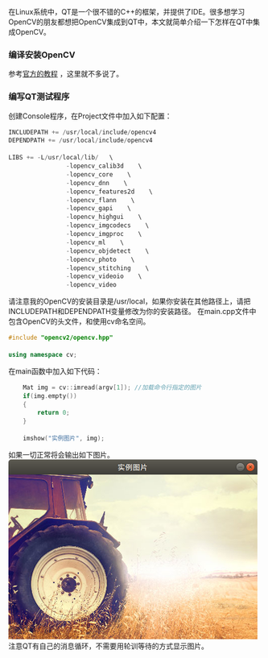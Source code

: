 在Linux系统中，QT是一个很不错的C++的框架，并提供了IDE。很多想学习OpenCV的朋友都想把OpenCV集成到QT中，本文就简单介绍一下怎样在QT中集成OpenCV。  
### 编译安装OpenCV   
参考[官方的教程](https://docs.opencv.org/2.4/doc/tutorials/introduction/linux_install/linux_install.html?highlight=installation) ，这里就不多说了。  
### 编写QT测试程序
创建Console程序，在Project文件中加入如下配置：
```c
INCLUDEPATH += /usr/local/include/opencv4
DEPENDPATH += /usr/local/include/opencv4

LIBS += -L/usr/local/lib/   \
                -lopencv_calib3d    \
                -lopencv_core    \
                -lopencv_dnn    \
                -lopencv_features2d    \
                -lopencv_flann    \
                -lopencv_gapi    \
                -lopencv_highgui    \
                -lopencv_imgcodecs    \
                -lopencv_imgproc    \
                -lopencv_ml    \
                -lopencv_objdetect    \
                -lopencv_photo    \
                -lopencv_stitching    \
                -lopencv_videoio    \
                -lopencv_video
```
请注意我的OpenCV的安装目录是/usr/local，如果你安装在其他路径上，请把INCLUDEPATH和DEPENDPATH变量修改为你的安装路径。
在main.cpp文件中包含OpenCV的头文件，和使用cv命名空间。
```cpp
#include "opencv2/opencv.hpp"

using namespace cv;
```  
在main函数中加入如下代码：
```cpp
    Mat img = cv::imread(argv[1]); //加载命令行指定的图片
    if(img.empty())
    {
        return 0;
    }

    imshow("实例图片", img);
```   
如果一切正常将会输出如下图片。
![Hell world](../data/image/hello_opencv.png  "Hello OpenCV")  
注意QT有自己的消息循环，不需要用轮训等待的方式显示图片。